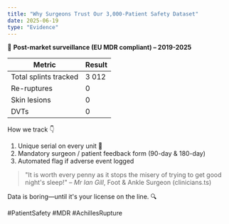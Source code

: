 ```yaml
---
title: "Why Surgeons Trust Our 3,000-Patient Safety Dataset"
date: 2025-06-19
type: "Evidence"
---
```


🧮 **Post-market surveillance (EU MDR compliant) – 2019-2025**

| Metric | Result |
|--------|--------|
| Total splints tracked | 3 012 |
| Re-ruptures | 0 |
| Skin lesions | 0 |
| DVTs | 0 |

How we track 👇
1. Unique serial on every unit 🔢
2. Mandatory surgeon / patient feedback form (90-day & 180-day)
3. Automated flag if adverse event logged

> "It is worth every penny as it stops the misery of trying to get good night's sleep!" – *Mr Ian Gill*, Foot & Ankle Surgeon (clinicians.ts)

Data is boring—until it's your license on the line. 🔍

#PatientSafety #MDR #AchillesRupture